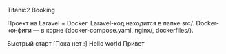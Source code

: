 Titanic2 Booking

Проект на Laravel + Docker.
Laravel-код находится в папке src/.
Docker-конфиги — в корне (docker-compose.yaml, nginx/, dockerfiles/).

Быстрый старт
[Пока нет :\]
Hello world
Привет 